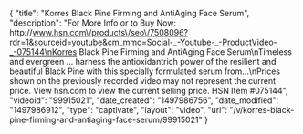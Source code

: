 {
    "title": "Korres Black Pine Firming and AntiAging Face Serum",
    "description": "For More Info or to Buy Now: http:\/\/www.hsn.com\/products\/seo\/7508096?rdr=1&sourceid=youtube&cm_mmc=Social-_-Youtube-_-ProductVideo-_-075144\nKorres Black Pine Firming and AntiAging Face Serum\nTimeless and evergreen ... harness the antioxidantrich power of the resilient and beautiful Black Pine with this specially formulated serum from...\nPrices shown on the previously recorded video may not represent the current price.  View hsn.com to view the current selling price. HSN Item #075144",
    "videoid": "99915021",
    "date_created": "1497986756",
    "date_modified": "1497986912",
    "type": "captivate",
    "layout": "video",
    "url": "\/v\/korres-black-pine-firming-and-antiaging-face-serum\/99915021"
}